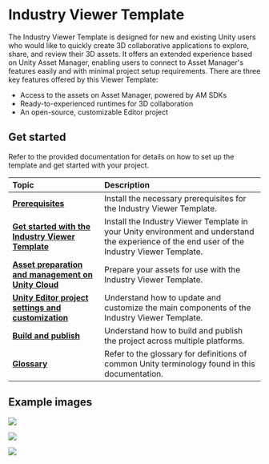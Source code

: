 # Industry Viewer Template

The Industry Viewer Template is designed for new and existing Unity users who would like to quickly create 3D collaborative applications to explore, share, and review their 3D assets. It offers an extended experience based on Unity Asset Manager, enabling users to connect to Asset Manager's features easily and with minimal project setup requirements. There are three key features offered by this Viewer Template: 

* Access to the assets on Asset Manager, powered by AM SDKs  
* Ready-to-experienced runtimes for 3D collaboration  
* An open-source, customizable Editor project

## Get started

Refer to the provided documentation for details on how to set up the template and get started with your project. 

| **Topic** | **Description** |
| :---- | :---- |
| [**Prerequisites**](Documentation/prerequisites.md) | Install the necessary prerequisites for the Industry Viewer Template. |
| [**Get started with the Industry Viewer Template**](Documentation/get-started/get-started.md) | Install the Industry Viewer Template in your Unity environment and understand the experience of the end user of the Industry Viewer Template. |
|[**Asset preparation and management on Unity Cloud**](Documentation/prepare-your-assets.md)|Prepare your assets for use with the Industry Viewer Template.|
|[**Unity Editor project settings and customization**](Documentation/project-settings-customization/ps-customization-editor.md)|Understand how to update and customize  the main components of the Industry Viewer Template.|
| [**Build and publish**](Documentation/build-and-publish.md) | Understand how to build and publish the project across multiple platforms. |
| [**Glossary**](https://docs.unity3d.com/Manual/Glossary.html) | Refer to the glossary for definitions of common Unity terminology found in this documentation. |

## Example images

![](Documentation/images/ivt-in-play-mode.png)

![](Documentation/images/asset-selection.png)

![](Documentation/images/explore-an-asset.png)
